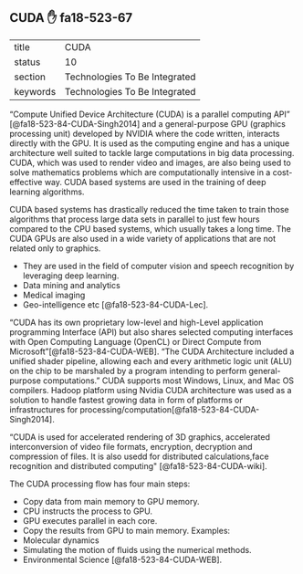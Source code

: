 ## CUDA :hand: fa18-523-67


|          |                               |
| -------- | ----------------------------- |
| title    | CUDA                          | 
| status   | 10                            |
| section  | Technologies To Be Integrated |
| keywords | Technologies To Be Integrated |



“Compute Unified Device Architecture (CUDA) is a parallel computing API” [@fa18-523-84-CUDA-Singh2014] and a general-purpose GPU (graphics processing unit) developed by NVIDIA where the code written, interacts directly with the GPU. It is used as the computing engine and has a unique architecture well suited to tackle large computations in big data processing. CUDA, which was used to render video and images, are also being used to solve mathematics problems which are computationally intensive in a cost-effective way. CUDA based systems are used in the training of deep learning algorithms.

CUDA based systems has drastically reduced the time taken to train those algorithms that process large data sets in parallel to just few hours compared to the CPU based systems, which usually takes a long time. The CUDA GPUs are also used in a wide variety of applications that are not related only to graphics. 

-	They are used in the field of computer vision and speech recognition by leveraging deep learning. 
-	Data mining and analytics
-	Medical imaging
-	Geo-intelligence etc [@fa18-523-84-CUDA-Lec].

 “CUDA has its own proprietary low-level and high-Level application programming Interface (API) but also shares selected computing interfaces with Open Computing Language (OpenCL) or Direct Compute from Microsoft”[@fa18-523-84-CUDA-WEB].
“The CUDA Architecture included a unified shader pipeline, allowing each and every arithmetic logic unit (ALU) on the chip to be marshaled by a program intending to perform general-purpose computations.” CUDA supports most Windows, Linux, and Mac OS compilers.
Hadoop platform using Nvidia CUDA architecture was used as a solution to handle fastest growing data in form of platforms or infrastructures for processing/computation[@fa18-523-84-CUDA-Singh2014].

“CUDA is used for accelerated rendering of 3D graphics, accelerated interconversion of video file formats, encryption, decryption and compression of files.  It is also usedd for distributed calculations,face recognition and distributed computing" [@fa18-523-84-CUDA-wiki].

The CUDA processing flow has four main steps:
-	Copy data from main memory to GPU memory.
-	CPU instructs the process to GPU.
-	GPU executes parallel in each core. 
-	Copy the results from GPU to main memory.
Examples:
-	Molecular dynamics
-	Simulating the motion of fluids using the numerical methods.
-	Environmental Science [@fa18-523-84-CUDA-WEB].


    

